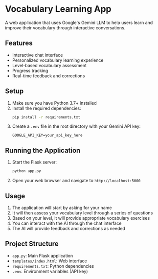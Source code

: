 # Vocabulary Learning App

A web application that uses Google's Gemini LLM to help users learn and improve their vocabulary through interactive conversations.

## Features

- Interactive chat interface
- Personalized vocabulary learning experience
- Level-based vocabulary assessment
- Progress tracking
- Real-time feedback and corrections

## Setup

1. Make sure you have Python 3.7+ installed
2. Install the required dependencies:
   ```bash
   pip install -r requirements.txt
   ```
3. Create a `.env` file in the root directory with your Gemini API key:
   ```
   GOOGLE_API_KEY=your_api_key_here
   ```

## Running the Application

1. Start the Flask server:
   ```bash
   python app.py
   ```
2. Open your web browser and navigate to `http://localhost:5000`

## Usage

1. The application will start by asking for your name
2. It will then assess your vocabulary level through a series of questions
3. Based on your level, it will provide appropriate vocabulary exercises
4. You can interact with the AI through the chat interface
5. The AI will provide feedback and corrections as needed

## Project Structure

- `app.py`: Main Flask application
- `templates/index.html`: Web interface
- `requirements.txt`: Python dependencies
- `.env`: Environment variables (API key) 